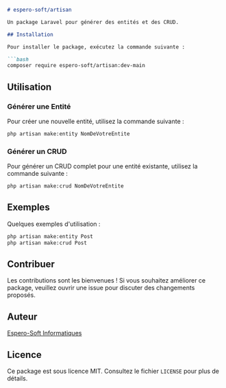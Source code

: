 ```markdown
# espero-soft/artisan

Un package Laravel pour générer des entités et des CRUD.

## Installation

Pour installer le package, exécutez la commande suivante :

```bash
composer require espero-soft/artisan:dev-main
```

## Utilisation

### Générer une Entité

Pour créer une nouvelle entité, utilisez la commande suivante :

```bash
php artisan make:entity NomDeVotreEntite
```

### Générer un CRUD

Pour générer un CRUD complet pour une entité existante, utilisez la commande suivante :

```bash
php artisan make:crud NomDeVotreEntite
```

## Exemples

Quelques exemples d'utilisation :

```bash
php artisan make:entity Post
php artisan make:crud Post
```

## Contribuer

Les contributions sont les bienvenues ! Si vous souhaitez améliorer ce package, veuillez ouvrir une issue pour discuter des changements proposés.

## Auteur

[Espero-Soft Informatiques](https://github.com/espero-soft/artisan)

## Licence

Ce package est sous licence MIT. Consultez le fichier `LICENSE` pour plus de détails.
